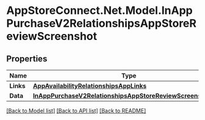 # AppStoreConnect.Net.Model.InAppPurchaseV2RelationshipsAppStoreReviewScreenshot

## Properties

Name | Type | Description | Notes
------------ | ------------- | ------------- | -------------
**Links** | [**AppAvailabilityRelationshipsAppLinks**](AppAvailabilityRelationshipsAppLinks.md) |  | [optional] 
**Data** | [**InAppPurchaseV2RelationshipsAppStoreReviewScreenshotData**](InAppPurchaseV2RelationshipsAppStoreReviewScreenshotData.md) |  | [optional] 

[[Back to Model list]](../README.md#documentation-for-models) [[Back to API list]](../README.md#documentation-for-api-endpoints) [[Back to README]](../README.md)

